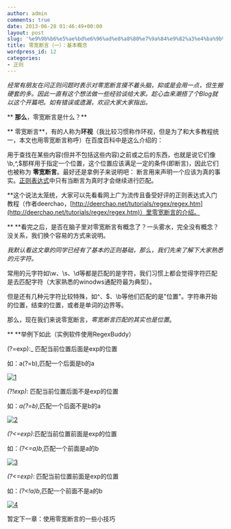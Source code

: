 ```yaml
---
author: admin
comments: true
date: 2013-06-28 01:46:49+00:00
layout: post
slug: '%e9%9b%b6%e5%ae%bd%e6%96%ad%e8%a8%80%e7%9a%84%e9%82%a3%e4%ba%9b%e4%ba%8b'
title: 零宽断言（一）：基本概念
wordpress_id: 12
categories:
- 正则
---
```

*经常有朋友在问正则问题时表示对零宽断言摸不着头脑，抑或是会用一点，但生搬硬套的多。因此一直有这个想法做一些经验谈给大家。趁心血来潮搭了个Blog就以这个开篇吧。如有错误或遗漏，欢迎大家大家指出。*

** **那么**，零宽断言是什么？**

** 零宽断言**，有的人称为**环视**（我比较习惯称作环视，但是为了和大多教程统一，本文也用零宽断言称呼）在百度百科中是这么介绍的：
 >
用于查找在某些内容(但并不包括这些内容)之前或之后的东西，也就是说它们像\b,^,$那样用于指定一个位置，这个位置应该满足一定的条件(即断言)，因此它们也被称为
 **零宽断言**。最好还是拿例子来说明吧： 断言用来声明一个应该为真的事实。[正则表达式](http://baike.baidu.com/view/94238.htm)中只有当断言为真时才会继续进行匹配。

 **这个说法太笼统，大家可以先看看网上广为流传且备受好评的正则表达式入门教程（作者deerchao，[http://deerchao.net/tutorials/regex/regex.htm](http://deerchao.net/tutorials/regex/regex.htm)）里零宽断言的介绍。

** **看完之后，是否在脑子里对零宽断言有概念了？一头雾水，完全没有概念？没关系，我们换个容易的方式来说明。

*我默认看这文章的同学已经有了基本的正则基础，那么，我们先来了解下大家熟悉的元字符。*

常用的元字符如\w、\s、\d等都是匹配的是字符，我们习惯上都会觉得字符匹配是去匹配字符（大家熟悉的winodws通配符最为典型）。

但是还有几种元字符比较特殊，如^、$、\b等他们匹配的是"位置"。字符串开始的位置，结束的位置，或者是单词的边界等。

那么，现在我们来说零宽断言，*零宽断言匹配的其实也是位置*。

** **举例下如此（实例软件使用RegexBuddy）

(?=exp):_ 匹配当前位置后面是exp的位置

如：a(?=b),匹配一个后面是b的a

[![1](http://www.assilzm.com/wp-content/uploads/2013/06/1.jpg)](http://www.assilzm.com/wp-content/uploads/2013/06/1.jpg)

*(?!exp)*: 匹配当前位置后面不是exp的位置

如：*a(?=b)*,匹配一个后面不是b的a

[![2](http://www.assilzm.com/wp-content/uploads/2013/06/2.jpg)](http://www.assilzm.com/wp-content/uploads/2013/06/2.jpg)

*(?<=exp)*:匹配当前位置前面是exp的位置

如：*(?<=a)b*,匹配一个前面是a的b

[![3](http://www.assilzm.com/wp-content/uploads/2013/06/3.jpg)](http://www.assilzm.com/wp-content/uploads/2013/06/3.jpg)

*(?<=exp)*: 匹配当前位置前面是exp的位置

如：*(?<!a)b*,匹配一个前面不是a的b

[![4](http://www.assilzm.com/wp-content/uploads/2013/06/4.jpg)](http://www.assilzm.com/wp-content/uploads/2013/06/4.jpg)

暂定下一章：使用零宽断言的一些小技巧
